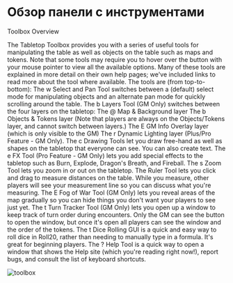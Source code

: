 # Обзор панели с инструментами

Toolbox Overview

The Tabletop Toolbox provides you with a series of useful tools for manipulating the table as well as objects on the table such as maps and tokens. Note that some tools may require you to hover over the button with your mouse pointer to view all the available options. Many of these tools are explained in more detail on their own help pages; we've included links to read more about the tool where available. The tools are (from top-to-bottom): The w Select and Pan Tool switches between a (default) select mode for manipulating objects and an alternate pan mode for quickly scrolling around the table. The b Layers Tool (GM Only) switches between the four layers on the tabletop: The @ Map & Background layer The b Objects & Tokens layer (Note that players are always on the Objects/Tokens layer, and cannot switch between layers.) The E GM Info Overlay layer (which is only visible to the GM) The r Dynamic Lighting layer (Plus/Pro Feature - GM Only). The c Drawing Tools let you draw free-hand as well as shapes on the tabletop that everyone can see. You can also create text. The e FX Tool (Pro Feature - GM Only) lets you add special effects to the tabletop such as Burn, Explode, Dragon's Breath, and Fireball. The s Zoom Tool lets you zoom in or out on the tabletop. The Ruler Tool lets you click and drag to measure distances on the table. While you measure, other players will see your measurement line so you can discuss what you're measuring. The E Fog of War Tool (GM Only) lets you reveal areas of the map gradually so you can hide things you don't want your players to see just yet. The t Turn Tracker Tool (GM Only) lets you open up a window to keep track of turn order during encounters. Only the GM can see the button to open the window, but once it's open all players can see the window and the order of the tokens. The t Dice Rolling GUI is a quick and easy way to roll dice in Roll20, rather than needing to manually type in a formula. It's great for beginning players. The ? Help Tool is a quick way to open a window that shows the Help site (which you're reading right now!), report bugs, and consult the list of keyboard shortcuts.

![toolbox](https://wiki.roll20.net/images/4/46/Toolbox.png)
